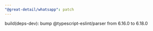 ```yaml
---
"@great-detail/whatsapp": patch
---
```


build(deps-dev): bump @typescript-eslint/parser from 6.16.0 to 6.18.0
